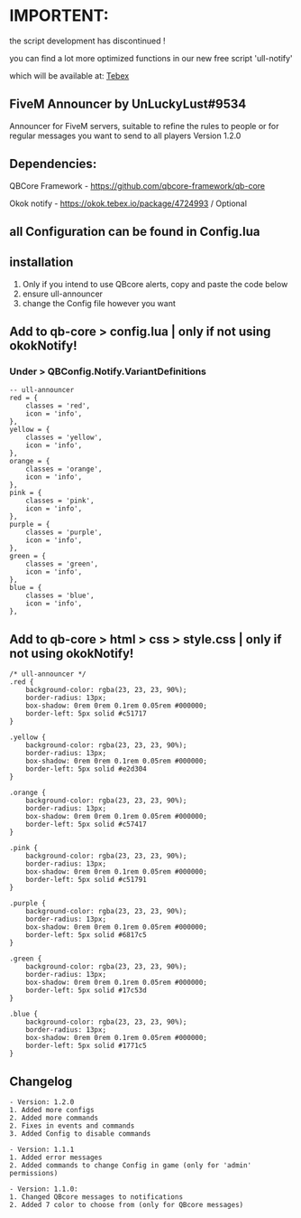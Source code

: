 # IMPORTENT:
the script development has discontinued ! 

you can find a lot more optimized functions in our new free script 'ull-notify' 

which will be available at: [Tebex](https://unluckylust.tebex.io)

## FiveM Announcer by UnLuckyLust#9534
Announcer for FiveM servers, suitable to refine the rules to people or for regular messages you want to send to all players
Version 1.2.0

## Dependencies:
QBCore Framework - https://github.com/qbcore-framework/qb-core

Okok notify - https://okok.tebex.io/package/4724993  /  Optional

## all Configuration can be found in Config.lua

## installation
1. Only if you intend to use QBcore alerts, copy and paste the code below
2. ensure ull-announcer
3. change the Config file however you want

## Add to qb-core > config.lua   |   only if not using okokNotify!
### Under > QBConfig.Notify.VariantDefinitions 
    -- ull-announcer
    red = {
        classes = 'red',
        icon = 'info',
    },
    yellow = {
        classes = 'yellow',
        icon = 'info',
    },
    orange = {
        classes = 'orange',
        icon = 'info',
    },
    pink = {
        classes = 'pink',
        icon = 'info',
    },
    purple = {
        classes = 'purple',
        icon = 'info',
    },
    green = {
        classes = 'green',
        icon = 'info',
    },
    blue = {
        classes = 'blue',
        icon = 'info',
    },

## Add to qb-core > html > css > style.css   |   only if not using okokNotify!
    /* ull-announcer */
    .red {
        background-color: rgba(23, 23, 23, 90%);
        border-radius: 13px;
        box-shadow: 0rem 0rem 0.1rem 0.05rem #000000;
        border-left: 5px solid #c51717
    }

    .yellow {
        background-color: rgba(23, 23, 23, 90%);
        border-radius: 13px;
        box-shadow: 0rem 0rem 0.1rem 0.05rem #000000;
        border-left: 5px solid #e2d304
    }

    .orange {
        background-color: rgba(23, 23, 23, 90%);
        border-radius: 13px;
        box-shadow: 0rem 0rem 0.1rem 0.05rem #000000;
        border-left: 5px solid #c57417
    }

    .pink {
        background-color: rgba(23, 23, 23, 90%);
        border-radius: 13px;
        box-shadow: 0rem 0rem 0.1rem 0.05rem #000000;
        border-left: 5px solid #c51791
    }

    .purple {
        background-color: rgba(23, 23, 23, 90%);
        border-radius: 13px;
        box-shadow: 0rem 0rem 0.1rem 0.05rem #000000;
        border-left: 5px solid #6817c5
    }

    .green {
        background-color: rgba(23, 23, 23, 90%);
        border-radius: 13px;
        box-shadow: 0rem 0rem 0.1rem 0.05rem #000000;
        border-left: 5px solid #17c53d
    }

    .blue {
        background-color: rgba(23, 23, 23, 90%);
        border-radius: 13px;
        box-shadow: 0rem 0rem 0.1rem 0.05rem #000000;
        border-left: 5px solid #1771c5
    }

## Changelog ##
    - Version: 1.2.0
    1. Added more configs
    2. Added more commands
    2. Fixes in events and commands
    3. Added Config to disable commands

    - Version: 1.1.1
    1. Added error messages
    2. Added commands to change Config in game (only for 'admin' permissions)

    - Version: 1.1.0:
    1. Changed QBcore messages to notifications 
    2. Added 7 color to choose from (only for QBcore messages) 
